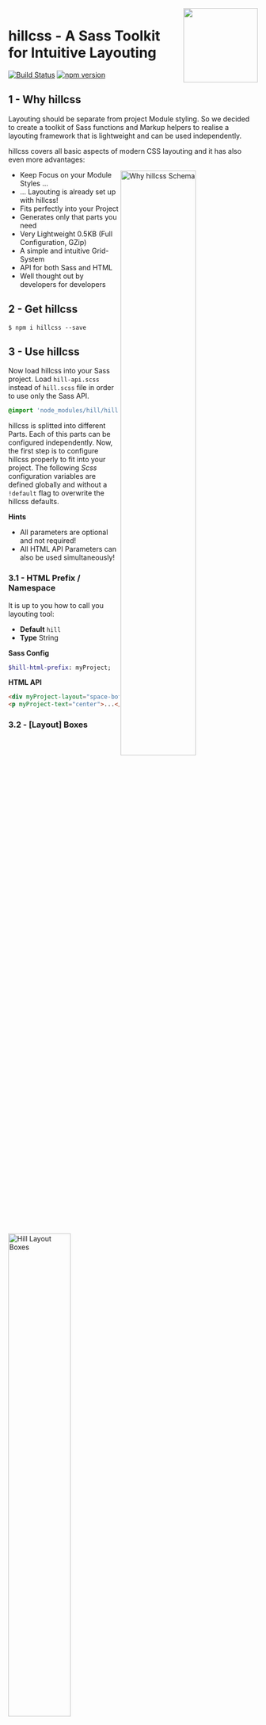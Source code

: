 <img align="right" height="150" src="/docs/assets/hill_logo.png?raw=true">

# hillcss - A Sass Toolkit for Intuitive Layouting

[![Build Status](https://api.travis-ci.org/teamwrk/hillcss.svg?branch=master)](https://travis-ci.org/teamwrk/hillcss)
[![npm version](https://img.shields.io/npm/v/hillcss.svg)](https://www.npmjs.com/package/hillcss)

## 1 - Why hillcss

Layouting should be separate from project Module styling. So we decided to create a toolkit of Sass functions and Markup helpers to realise a layouting framework that is lightweight and can be used independently.

hillcss covers all basic aspects of modern CSS layouting and it has also even more advantages:

<img align="right" alt="Why hillcss Schema" width="55%" src="/docs/assets/hill_why.png?raw=true">

* Keep Focus on your Module Styles ...
* ... Layouting is already set up with hillcss!
* Fits perfectly into your Project
* Generates only that parts you need
* Very Lightweight 0.5KB (Full Configuration, GZip)
* A simple and intuitive Grid-System
* API for both Sass and HTML
* Well thought out by developers for developers

## 2 - Get hillcss

```cli
$ npm i hillcss --save
```

## 3 - Use hillcss

Now load hillcss into your Sass project. Load `hill-api.scss` instead of `hill.scss` file in order to use only the Sass API.

```sass
@import 'node_modules/hill/hill';
```

hillcss is splitted into different Parts. Each of this parts can be configured independently. Now, the first step is to configure hillcss properly to fit into your project.
The following _Scss_ configuration variables are defined globally and without a `!default` flag to overwrite the hillcss defaults.

**Hints**

* All parameters are optional and not required!
* All HTML API Parameters can also be used simultaneously!


### 3.1 - HTML Prefix / Namespace

It is up to you how to call you layouting tool:

* **Default** `hill`
* **Type** String

**Sass Config**
```sass
$hill-html-prefix: myProject;
```

**HTML API**
```html
<div myProject-layout="space-bottom">...</div>
<p myProject-text="center">...</p>
```


### 3.2 - [Layout] Boxes

<img alt="Hill Layout Boxes" width="50%" src="/docs/assets/hill_layout_boxes.png?raw=true">

We decided to use a Grid System based on fractions not based on percentage.

* **Default** `('1/4', '1/2', '3/4', '1/1')`
* **Type** List
* **HTML API** Enabled by Default `$hill-layout-box-css-output: true default;`

**Sass Config**
```sass
$hill-layout-boxes: (
    '1/3',
    '1/2',
    '2/3',
    '1/1');

$hill-layout-box-css-output: false; // To not render HTML API helper
```

**HTML API**

* `row` (Adds a clearfix (3.4) and float Boxes inside)
* `box-{fraction}` (Last-child has no Box-Space (3.3))
* `box-0` (Hide elements from the screen per default with `-0)

```html
<div hill-layout="row">
    <div hill-layout="box-1/3">...</div>
    <div hill-layout="box-2/3">...</div>
</div>

<div hill-layout="box-0">Hidden Box</div>
```

### 3.3 - [Layout] Box Space

Default Gutter Space between Layout Boxes.

* **Default** `2%`
* **Type** Number

**Sass Config**
```sass
$hill-layout-box-space: 5%;
```


### 3.4 - [Layout] Spacing / General Helper

Variable used for vertical and horizontal spacing between `block` or `inline-block` HTMLElements. On the other hand, hillcss has a set of HTML API helper that are enabled in combination with space-helper.

* **Default** `1.25rem`
* **Type** Number
* **Hint** Pixel and REM units are both permitted
* **HTML API** Enabled by Default `$hill-layout-general-css-output: true !default`

**Sass Config**
```sass
$hill-layout-space: 2rem;
$hill-layout-general-css-output: false; // To not render HTML API helper
```

**HTML API**

* `space-{top, right, bottom, left}`
* `space-{top, right, bottom, left}-{multiplier}` // See 3.5
* `float-left`
* `float-right`
* `clear` ([Micro Pseudo-Element Clearfix](http://nicolasgallagher.com/micro-clearfix-hack/))

```html
<p hill-layout="space-bottom">...</p>

<div hill-layout="clear">
    <p>...</p>
    <img hill-layout="float-right" />
</div>
```


### 3.5 - Layout Space Multiplier

Multiplier of `$hill-layout-space` (see 3.4) to increase Spacing but always be a multiple of the same base.
If it has a value of 3, it means that for example `space-bottom`, `space-bottom-2x` and `space-bottom-3x` helper attributes are available in html.

* **Default** `2`
* **Type** Number

**Sass Config**
```sass
$hill-layout-space-multiplier: 3;
```

**HTML API**
```html
<p hill-layout="space-top-2x">...</p>
<p hill-layout="space-right-3x">...</p>
```


### 3.6 - [Layout] Breakpoints

hillcss has variables Breakpoints which are used for the HTML API of Boxes and for the Sass API. Breakpoints makes it possible to change Box Sizing and visibility on different screen sizes. It will also being considered to use the width of the surrounding container of a Box instead of the screen size ([Element Queries](http://ianstormtaylor.com/media-queries-are-a-hack/) could be the right choice here). (We planned this for one of the next versions of hillcss)

* **Default** `(small:  480px, medium: 992px, large:  1280px)`
* **Type** Map
* **HTML API** Disabled by Default `$hill-layout-responsive-css-output: false !default;`
* **WATCHOUT** It is important to keep the order of the Sass map from smallest to largest breakpoint. Otherwise, hillcss couldn't resolve the MediaQuery ranges correctly.

**Sass Config**
```sass
$hill-layout-breakpoints: (
    phone-portrait: 320px,
    phone-landscape: 480px,
    phone-large: 640px,
    tablet: 992px,
    desktop:  1280px,
    desktop-large: 1600px
);

$hill-layout-responsive-css-output: true; // To render HTML API helper
```

**Sass API**

* `hill-device-is($breakpoint)`
* `hill-device-min($breakpoint)`
* `hill-device-max($breakpoint)`
* `hill-device-between($min-breakpoint, $max-breakpoint)`

```sass
.example {
    color: blue;

    @include hill-device-is(small) {
        color: red;
    }
}
```

**HTML API**
```html
<div hill-layout="box-1/4 device-small-1/2">...</div>
<p hill-layout="device-small-0">Hidden on `small`</p>
```


### 3.7 - [Layout] Layers

To be more consistent we create a Map of z-index Layers (we call them layer aliases) and the corresponding Sass API to work with the Map.

* **Default** `('highest', 'lowest')`
* **Type** List

**Sass Config**
```sass
$hill-layer-order: (
    'overlay',
    'background'
);
```

**Sass API**

* `hill-layer($alias)`

```sass
.overlay {
    position: absolute;
    z-index: @layer('overlay'); // z-index: 2
}

.page {
    position: absolute;
    z-index: @layer('background'); // z-index: 1
}
```

```sass
$hill-layer-order: (
    'highest', // z-index: 3
    'center',  // z-index: 2
    'lowest'   // z-index: 1
);
```


### 3.8 - [Text] Sizes

hillcss comes not only with Layout helpers, **Text** is another Part of hillcss. With a predefined Map of different Font-Sizes and the corresponding HTML and Sass API you can keep the font sizes of your project consistent.

On the other hand, hillcss has a set of HTML API alignment helper that are enabled in combination with text-helper.

* **Default** `(small-3x: 0.8rem, small-2x: 0.9rem, base: 1rem, large-2x: 1.2rem, large-3x: 1.4rem)`
* **Type** Map
* **HTML API** Disabled by Default `$hill-text-helper-css-output: false !default;`

**Sass Config**
```sass
$hill-text-sizes: (
    micro: 0.8rem,
    mini:  0.9rem,
    base:    1rem,
    large:   2rem,
    giant:   5rem
);

$hill-text-helper-css-output: true; // To render HTML API helper
```

**Sass API**

* `hill-text-is($size)`

```sass
.example {
    font-size: hill-text-is(large-3x);
}
```

**HTML API**

* `{font-size}`
* `left`
* `right`
* `center`

```html
<h3 hill-text="large-3x right">...</h3>
```


### 3.9 - [Text] Root Font-Size

For REM calculation it is up to you to change the root `font-size` of your project. hillcss has a Sass Pixel to Rem calculation function on Board.

* **Default** `16px`
* **Type** Number

**Sass Config**
```sass
$hill-text-root: 14px;
```

**Sass API**

* `rem($pixel, $root: $hill-text-root)`

```sass
.example {
    width: rem(200px);          // width: 12.5rem;
    padding: rem(10) rem(20);   // padding: 0.625rem 1.25rem;
}
```


